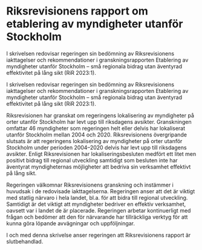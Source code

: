 # Riksrevisionens rapport om etablering av myndigheter utanför Stockholm

I skrivelsen redovisar regeringen sin bedömning av Riksrevisionens iakttagelser och rekommendationer i granskningsrapporten Etablering av myndigheter utanför Stockholm – små regionala bidrag utan äventyrad effektivitet på lång sikt (RiR 2023:1).

I skrivelsen redovisar regeringen sin bedömning av Riksrevisionens iakttagelser och rekommendationer i granskningsrapporten Etablering av myndigheter utanför Stockholm – små regionala bidrag utan äventyrad effektivitet på lång sikt (RiR 2023:1).

Riksrevisionen har granskat om regeringens lokalisering av
myndigheter på orter utanför Stockholm har levt upp till riksdagens
avsikter. Granskningen omfattar 46 myndigheter som regeringen helt eller
delvis har lokaliserat utanför Stockholm mellan 2004 och 2020.
Riksrevisionens övergripande slutsats är att regeringens lokalisering av
myndigheter på orter utanför Stockholm under perioden 2004–2020 delvis
har levt upp till riksdagens avsikter. Enligt Riksrevisionen har lokaliseringsbesluten medfört ett litet men positivt bidrag till regional
utveckling samtidigt som besluten inte har äventyrat myndigheternas
möjligheter att bedriva sin verksamhet effektivt på lång sikt.

Regeringen välkomnar Riksrevisionens granskning och instämmer i
huvudsak i de redovisade iakttagelserna. Regeringen anser att det är viktigt
med statlig närvaro i hela landet, bl.a. för att bidra till regional utveckling.
Samtidigt är det viktigt att myndigheter bedriver en effektiv verksamhet,
oavsett var i landet de är placerade. Regeringen arbetar kontinuerligt med
frågan och bedömer att den för närvarande har tillräckliga verktyg för att
kunna göra löpande avvägningar och uppföljningar.

I och med denna skrivelse anser regeringen att Riksrevisionens rapport
är slutbehandlad.
